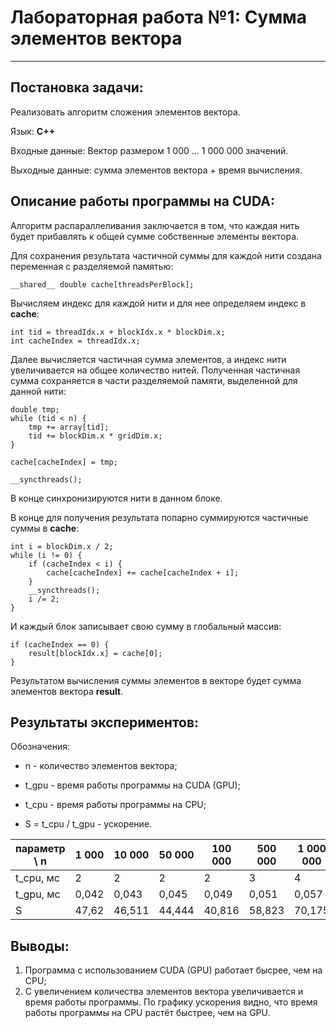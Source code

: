# Лабораторная работа №1: Сумма элементов вектора
***

## Постановка задачи:

Реализовать алгоритм сложения элементов вектора.
 
Язык: __C++__

Входные данные: Вектор размером 1 000 ... 1 000 000 значений.

Выходные данные: сумма элементов вектора + время вычисления.

## Описание работы программы на CUDA:

Алгоритм распараллеливания заключается в том, что каждая нить будет прибавлять к общей сумме собственные элементы вектора.

Для сохранения результата частичной суммы для каждой нити создана переменная с разделяемой памятью:

```
__shared__ double cache[threadsPerBlock];
```

Вычисляем индекс для каждой нити и для нее определяем индекс в __cache__:

```
int tid = threadIdx.x + blockIdx.x * blockDim.x;
int cacheIndex = threadIdx.x;
```

Далее вычисляется частичная сумма элементов, а индекс нити увеличивается на общее количество нитей. 
Полученная частичная сумма сохраняется в части разделяемой памяти, выделенной для данной нити:

```
double tmp;
while (tid < n) {
	tmp += array[tid];
	tid += blockDim.x * gridDim.x;
}

cache[cacheIndex] = tmp;

__syncthreads();
```

В конце синхронизируются нити в данном блоке.

В конце для получения результата попарно суммируются частичные суммы в __cache__:

```
int i = blockDim.x / 2;
while (i != 0) {
	if (cacheIndex < i) {
		cache[cacheIndex] += cache[cacheIndex + i];
	}
	__syncthreads();
	i /= 2;
}
``` 

И каждый блок записывает свою сумму в глобальный массив:

```
if (cacheIndex == 0) {
	result[blockIdx.x] = cache[0];
}
```

Результатом вычисления суммы элементов в векторе будет сумма элементов вектора __result__.


## Результаты экспериментов:

Обозначения:

* n - количество элементов вектора;

* t_gpu - время работы программы на CUDA (GPU);

* t_cpu - время работы программы на CPU;

* S = t_cpu / t_gpu - ускорение.

| параметр \ n | 1 000    | 10 000   | 50 000   | 100 000 | 500 000   | 1 000 000 | 5 000 000 | 10 000 000 |
| ------------ | -------- | -------- | -------- | ------- | --------- | --------- | --------- | ---------- |
| t_cpu, мс    |  2       | 2        | 2        | 2       | 3         | 4         | 17        | 30         |
| t_gpu, мс    | 0,042    | 0,043    | 0,045    | 0,049   | 0,051     | 0,057     | 0,081     | 0,094      |
| S            | 47,62    | 46,511   | 44,444   | 40,816  | 58,823    | 70,175    | 209,877   | 319,149    |

## Выводы:

1. Программа с использованием CUDA (GPU) работает бысрее, чем на CPU;
2. С увеличением количества элементов вектора увеличивается и время работы программы. По графику ускорения видно, что время работы программы на CPU растёт быстрее, чем на GPU.
